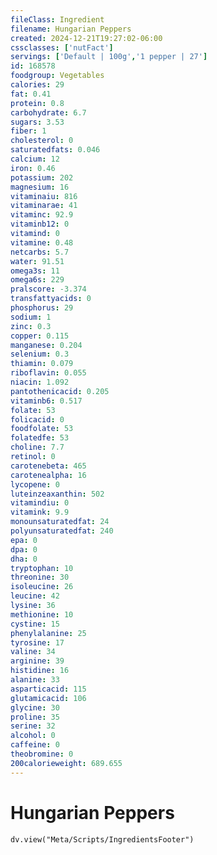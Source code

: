 ```yaml
---
fileClass: Ingredient
filename: Hungarian Peppers
created: 2024-12-21T19:27:02-06:00
cssclasses: ['nutFact']
servings: ['Default | 100g','1 pepper | 27']
id: 168578
foodgroup: Vegetables
calories: 29
fat: 0.41
protein: 0.8
carbohydrate: 6.7
sugars: 3.53
fiber: 1
cholesterol: 0
saturatedfats: 0.046
calcium: 12
iron: 0.46
potassium: 202
magnesium: 16
vitaminaiu: 816
vitaminarae: 41
vitaminc: 92.9
vitaminb12: 0
vitamind: 0
vitamine: 0.48
netcarbs: 5.7
water: 91.51
omega3s: 11
omega6s: 229
pralscore: -3.374
transfattyacids: 0
phosphorus: 29
sodium: 1
zinc: 0.3
copper: 0.115
manganese: 0.204
selenium: 0.3
thiamin: 0.079
riboflavin: 0.055
niacin: 1.092
pantothenicacid: 0.205
vitaminb6: 0.517
folate: 53
folicacid: 0
foodfolate: 53
folatedfe: 53
choline: 7.7
retinol: 0
carotenebeta: 465
carotenealpha: 16
lycopene: 0
luteinzeaxanthin: 502
vitamindiu: 0
vitamink: 9.9
monounsaturatedfat: 24
polyunsaturatedfat: 240
epa: 0
dpa: 0
dha: 0
tryptophan: 10
threonine: 30
isoleucine: 26
leucine: 42
lysine: 36
methionine: 10
cystine: 15
phenylalanine: 25
tyrosine: 17
valine: 34
arginine: 39
histidine: 16
alanine: 33
asparticacid: 115
glutamicacid: 106
glycine: 30
proline: 35
serine: 32
alcohol: 0
caffeine: 0
theobromine: 0
200calorieweight: 689.655
---
```


# Hungarian Peppers

```dataviewjs
dv.view("Meta/Scripts/IngredientsFooter")
```
